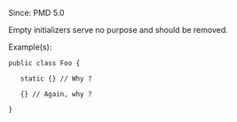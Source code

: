 Since: PMD 5.0

Empty initializers serve no purpose and should be removed.

Example(s):
```
public class Foo {

   static {} // Why ?

   {} // Again, why ?

}
```
